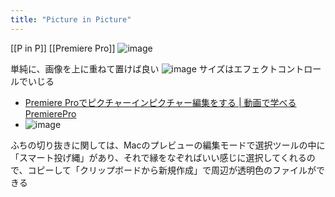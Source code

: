 ```yaml
---
title: "Picture in Picture"
---
```


[[P in P]] [[Premiere Pro]]
![image](https://gyazo.com/66030803752ad7076212072c40e15958/thumb/1000)

単純に、画像を上に重ねて置けば良い
![image](https://gyazo.com/4b38fc33066c4607556637feab6c1d55/thumb/1000)
サイズはエフェクトコントロールでいじる
- [Premiere Proでピクチャーインピクチャー編集をする | 動画で学べるPremierePro](https://jmplanning.net/premire/204.html)
- ![image](https://gyazo.com/cb89d70478f8322307d3e485e03935ec/thumb/1000)

ふちの切り抜きに関しては、Macのプレビューの編集モードで選択ツールの中に「スマート投げ縄」があり、それで縁をなぞればいい感じに選択してくれるので、コピーして「クリップボードから新規作成」で周辺が透明色のファイルができる
